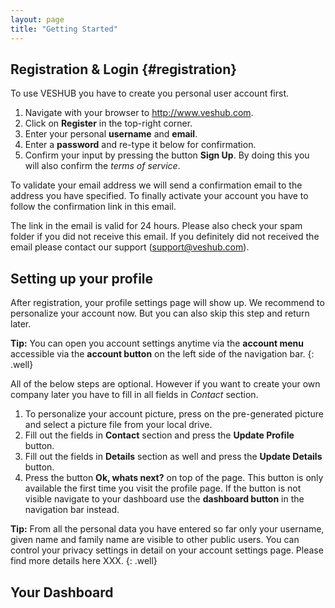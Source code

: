 ```yaml
---
layout: page
title: "Getting Started"
---
```


## Registration &amp; Login {#registration}

To use VESHUB you have to create you personal user account first.

1. Navigate with your browser to <http://www.veshub.com>.
1. Click on **Register** in the top-right corner.
1. Enter your personal **username** and **email**.
1. Enter a **password** and re-type it below for confirmation.
1. Confirm your input by pressing the button **Sign Up**. By doing this you will also confirm the *terms of service*.

To validate your email address we will send a confirmation email to the address you have specified. To finally activate your account you have to follow the confirmation link in this email.

The link in the email is valid for 24 hours. Please also check your spam folder if you did not receive this email. If you definitely did not received the email please contact our support (<support@veshub.com>).  

## Setting up your profile

After registration, your profile settings page will show up. We recommend to personalize your account now. But you can also skip this step and return later. 

**Tip:** You can open you account settings anytime via the **account menu** accessible via the **account button** on the left side of the navigation bar.
{: .well} 

All of the below steps are optional. However if you want to create your own company later you have to fill in all fields in *Contact* section.

1. To personalize your account picture, press on the pre-generated picture and select a picture file from your local drive.
2. Fill out the fields in **Contact** section and press the **Update Profile** button.
3. Fill out the fields in **Details** section as well and press the **Update Details** button.
4. Press the button **Ok, whats next?** on top of the page. This button is only available the first time you visit the profile page. If the button is not visible navigate to your dashboard use the **dashboard button** <span class="glyphicon glyphicon-th-large"></span> in the navigation bar instead.

**Tip:** From all the personal data you have entered so far only your username, given name and family name are visible to other public users. You can control your privacy settings in detail on your account settings page. Please find more details here XXX. 
{: .well}

## Your Dashboard